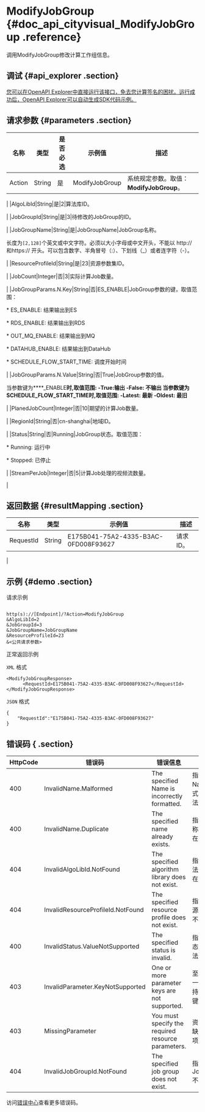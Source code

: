 # ModifyJobGroup {#doc_api_cityvisual_ModifyJobGroup .reference}

调用ModifyJobGroup修改计算工作组信息。

## 调试 {#api_explorer .section}

[您可以在OpenAPI Explorer中直接运行该接口，免去您计算签名的困扰。运行成功后，OpenAPI Explorer可以自动生成SDK代码示例。](https://api.aliyun.com/#product=cityvisual&api=ModifyJobGroup&type=RPC&version=2018-10-30)

## 请求参数 {#parameters .section}

|名称|类型|是否必选|示例值|描述|
|--|--|----|---|--|
|Action|String|是|ModifyJobGroup|系统规定参数。取值：**ModifyJobGroup**。

 |
|AlgoLibId|String|是|2|算法库ID。

 |
|JobGroupId|String|是|3|待修改的JobGroup的ID。

 |
|JobGroupName|String|是|JobGroupName|JobGroup名称。

 长度为`[2,128]`个英文或中文字符。必须以大小字母或中文开头，不能以 http:// 和https:// 开头。可以包含数字、半角冒号（:）、下划线（\_）或者连字符（-）。

 |
|ResourceProfileId|String|是|23|资源参数集ID。

 |
|JobCount|Integer|否|3|实际计算Job数量。

 |
|JobGroupParams.N.Key|String|否|ES\_ENABLE|JobGroup参数的键，取值范围：

 \* ES\_ENABLE: 结果输出到ES

 \* RDS\_ENABLE: 结果输出到RDS

 \* OUT\_MQ\_ENABLE: 结果输出到MQ

 \* DATAHUB\_ENABLE: 结果输出到DataHub

 \* SCHEDULE\_FLOW\_START\_TIME: 调度开始时间

 |
|JobGroupParams.N.Value|String|否|True|JobGroup参数的值。

 当参数键为****\_ENABLE**时,取值范围: -**True:**输出 -**False**: 不输出 当参数键为**SCHEDULE\_FLOW\_START\_TIME**时,取值范围: -**Latest**: 最新 -**Oldest**: 最旧**

 |
|PlanedJobCount|Integer|否|10|期望的计算Job数量。

 |
|RegionId|String|否|cn-shanghai|地域ID。

 |
|Status|String|否|Running|JobGroup状态。取值范围：

 \* Running: 运行中

 \* Stopped: 已停止

 |
|StreamPerJob|Integer|否|5|计算Job处理的视频流数量。

 |

## 返回数据 {#resultMapping .section}

|名称|类型|示例值|描述|
|--|--|---|--|
|RequestId|String|E175B041-75A2-4335-B3AC-0FD008F93627|请求ID。

 |

## 示例 {#demo .section}

请求示例

``` {#request_demo}

http(s)://[Endpoint]/?Action=ModifyJobGroup
&AlgoLibId=2
&JobGroupId=3
&JobGroupName=JobGroupName
&ResourceProfileId=23
&<公共请求参数>

```

正常返回示例

`XML` 格式

``` {#xml_return_success_demo}
<ModifyJobGroupResponse>
      <RequestId>E175B041-75A2-4335-B3AC-0FD008F93627</RequestId>
</ModifyJobGroupResponse>
```

`JSON` 格式

``` {#json_return_success_demo}
{
	"RequestId":"E175B041-75A2-4335-B3AC-0FD008F93627"
}
```

## 错误码 { .section}

|HttpCode|错误码|错误信息|描述|
|--------|---|----|--|
|400|InvalidName.Malformed|The specified Name is incorrectly formatted.|指定的Name格式不合法。|
|400|InvalidName.Duplicate|The specified name already exists.|指定的名称已存在。|
|404|InvalidAlgoLibId.NotFound|The specified algorithm library does not exist.|指定的算法库不存在。|
|404|InvalidResourceProfileId.NotFound|The specified resource profile does not exist.|指定的资源参数集不存在。|
|400|InvalidStatus.ValueNotSupported|The specified status is invalid.|指定的状态不合法。|
|403|InvalidParameter.KeyNotSupported|One or more parameter keys are not supported.|至少存在一个不支持的参数键。|
|403|MissingParameter|You must specify the required resource parameters.|资源参数缺少必需项。|
|404|InvalidJobGroupId.NotFound|The specified job group does not exist.|指定的JobGroup不存在。|

访问[错误中心](https://error-center.aliyun.com/status/product/cityvisual)查看更多错误码。

